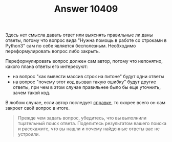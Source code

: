 ﻿---
title: "Answer 10409"
se.owner.user_id: 221771
se.owner.display_name: "Uranus"
se.owner.link: "https://ru.meta.stackoverflow.com/users/221771/uranus"
se.answer_id: 10409
se.question_id: 10407
se.post_type: answer
se.score: 8
se.is_accepted: True
---
<p>Здесь нет смысла давать ответ или выяснять правильные ли даны ответы, потому что вопрос вида "Нужна помощь в работе со строками в Python3" сам по себе является бесполезным.  Необходимо переформулировать вопрос либо закрыть. </p>

<p>Переформулировать вопрос должен сам автор, потому что непонятно, какого плана ответы его интересуют:</p>

<ul>
<li>на вопрос "как вывести массив строк на питоне" будут одни ответы </li>
<li>на вопрос "почему этот код вызвал такую ошибку" будут другие ответы, при
чем в этом случае правильнее было бы еще уточнить, зачем такой код.</li>
</ul>

<p>В любом случае, если автор последует <a href="https://ru.stackoverflow.com/help/how-to-ask">справке</a>, то скорее всего он сам закроет свой вопрос в итоге.</p>

<blockquote>
  <p>Прежде чем задать вопрос, убедитесь, что вы выполнили тщательный поиск ответа. Поделитесь результатом вашего поиска и расскажите, что вы нашли и почему найденные ответы вас не устроили.</p>
</blockquote>
